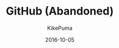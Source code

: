 ---
layout: page
author: KikePuma
title: GitHub (Abandoned)
description: First GitHub account
date: 2016-10-05
link: https://github.com/kikepuma
categories: social
---